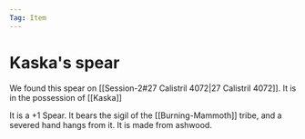 ```yaml
---
Tag: Item
---
```

# Kaska's spear
We found this spear on [[Session-2#27 Calistril 4072|27 Calistril 4072]]. It is in the possession of [[Kaska]]

It is a +1 Spear. It bears the sigil of the [[Burning-Mammoth]] tribe, and a severed hand hangs from it. It is made from ashwood. 